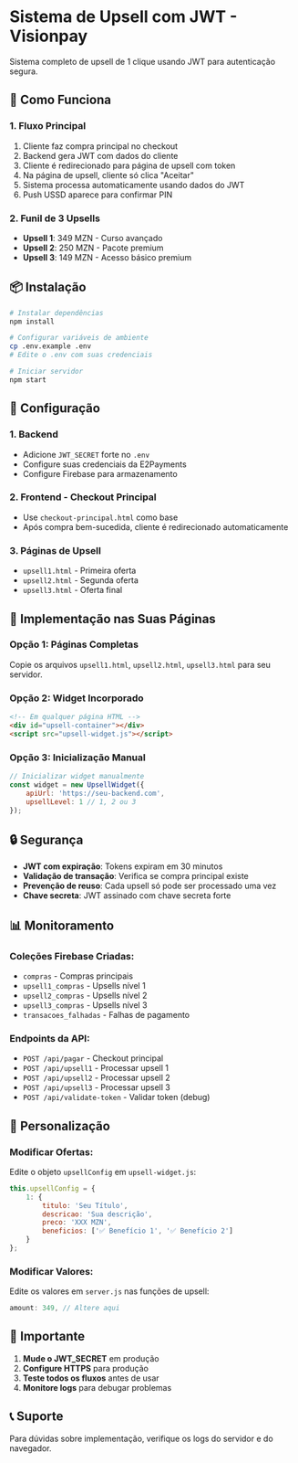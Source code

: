 # Sistema de Upsell com JWT - Visionpay

Sistema completo de upsell de 1 clique usando JWT para autenticação segura.

## 🚀 Como Funciona

### 1. Fluxo Principal
1. Cliente faz compra principal no checkout
2. Backend gera JWT com dados do cliente
3. Cliente é redirecionado para página de upsell com token
4. Na página de upsell, cliente só clica "Aceitar"
5. Sistema processa automaticamente usando dados do JWT
6. Push USSD aparece para confirmar PIN

### 2. Funil de 3 Upsells
- **Upsell 1**: 349 MZN - Curso avançado
- **Upsell 2**: 250 MZN - Pacote premium  
- **Upsell 3**: 149 MZN - Acesso básico premium

## 📦 Instalação

```bash
# Instalar dependências
npm install

# Configurar variáveis de ambiente
cp .env.example .env
# Edite o .env com suas credenciais

# Iniciar servidor
npm start
```

## 🔧 Configuração

### 1. Backend
- Adicione `JWT_SECRET` forte no `.env`
- Configure suas credenciais da E2Payments
- Configure Firebase para armazenamento

### 2. Frontend - Checkout Principal
- Use `checkout-principal.html` como base
- Após compra bem-sucedida, cliente é redirecionado automaticamente

### 3. Páginas de Upsell
- `upsell1.html` - Primeira oferta
- `upsell2.html` - Segunda oferta  
- `upsell3.html` - Oferta final

## 🎯 Implementação nas Suas Páginas

### Opção 1: Páginas Completas
Copie os arquivos `upsell1.html`, `upsell2.html`, `upsell3.html` para seu servidor.

### Opção 2: Widget Incorporado
```html
<!-- Em qualquer página HTML -->
<div id="upsell-container"></div>
<script src="upsell-widget.js"></script>
```

### Opção 3: Inicialização Manual
```javascript
// Inicializar widget manualmente
const widget = new UpsellWidget({
    apiUrl: 'https://seu-backend.com',
    upsellLevel: 1 // 1, 2 ou 3
});
```

## 🔒 Segurança

- **JWT com expiração**: Tokens expiram em 30 minutos
- **Validação de transação**: Verifica se compra principal existe
- **Prevenção de reuso**: Cada upsell só pode ser processado uma vez
- **Chave secreta**: JWT assinado com chave secreta forte

## 📊 Monitoramento

### Coleções Firebase Criadas:
- `compras` - Compras principais
- `upsell1_compras` - Upsells nível 1
- `upsell2_compras` - Upsells nível 2  
- `upsell3_compras` - Upsells nível 3
- `transacoes_falhadas` - Falhas de pagamento

### Endpoints da API:
- `POST /api/pagar` - Checkout principal
- `POST /api/upsell1` - Processar upsell 1
- `POST /api/upsell2` - Processar upsell 2
- `POST /api/upsell3` - Processar upsell 3
- `POST /api/validate-token` - Validar token (debug)

## 🎨 Personalização

### Modificar Ofertas:
Edite o objeto `upsellConfig` em `upsell-widget.js`:

```javascript
this.upsellConfig = {
    1: {
        titulo: 'Seu Título',
        descricao: 'Sua descrição',
        preco: 'XXX MZN',
        beneficios: ['✅ Benefício 1', '✅ Benefício 2']
    }
};
```

### Modificar Valores:
Edite os valores em `server.js` nas funções de upsell:

```javascript
amount: 349, // Altere aqui
```

## 🚨 Importante

1. **Mude o JWT_SECRET** em produção
2. **Configure HTTPS** para produção
3. **Teste todos os fluxos** antes de usar
4. **Monitore logs** para debugar problemas

## 📞 Suporte

Para dúvidas sobre implementação, verifique os logs do servidor e do navegador.